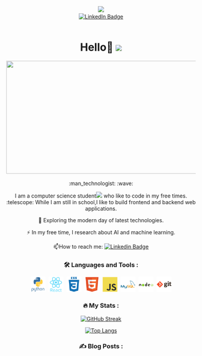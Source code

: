 
<div id="header" align="center">
  <img src="https://media.giphy.com/media/jdPMeyv9rn0hZHh8n9/giphy.gif" width="100"/>
</div>
<div id="badges" align="center">
  <a href="https://www.linkedin.com/in/chit-ko-933b0bb2">
    <img src="https://img.shields.io/badge/LinkedIn-blue?style=for-the-badge&logo=linkedin&logoColor=white" alt="LinkedIn Badge"/>
  </a><br>
<img  src="https://komarev.com/ghpvc/?username=chitkoko7214084&style=flat-square&color=blue" alt=""/>
<h1>
  Hello👋
  <img src="https://media.giphy.com/media/v1.Y2lkPTc5MGI3NjExaWszY3llOGNjejU5czdzbmo2cncyMHhyMzNhazMzbG16NjJxeDc0NiZlcD12MV9pbnRlcm5hbF9naWZfYnlfaWQmY3Q9cw/hvRJCLFzcasrR4ia7z/giphy.gif" width="30px"/>
</h1>
  </div>

<div id="profile" align="center">
  <img src="https://media.giphy.com/media/26tn33aiTi1jkl6H6/giphy.gif" width="600" height="300"/>

  
  <p>:man_technologist: :wave:</p>
  I am a computer science student<img src="https://media.giphy.com/media/WUlplcMpOCEmTGBtBW/giphy.gif" width="30"> who like to code in my free times. 
  <br>
  :telescope: While I am still in school,I like to build frontend and backend web applications.

:seedling: Exploring the modern day of latest technologies.

:zap: In my free time, I research about AI and machine learning.

:mailbox:How to reach me: [![Linkedin Badge](https://img.shields.io/badge/-chitkoko-blue?style=flat&logo=Linkedin&logoColor=white)](https://www.linkedin.com/in/chit-ko-933b0bb2/)
### :hammer_and_wrench: Languages and Tools :
</div>
<div align="center">
  <img src="https://github.com/devicons/devicon/blob/master/icons/python/python-original-wordmark.svg" title="Python" alt="Python" width="40" height="40"/>&nbsp;
  <img src="https://github.com/devicons/devicon/blob/master/icons/react/react-original-wordmark.svg" title="React" alt="React" width="40" height="40"/>&nbsp;
  <img src="https://github.com/devicons/devicon/blob/master/icons/css3/css3-plain-wordmark.svg"  title="CSS3" alt="CSS" width="40" height="40"/>&nbsp;
  <img src="https://github.com/devicons/devicon/blob/master/icons/html5/html5-original.svg" title="HTML5" alt="HTML" width="40" height="40"/>&nbsp;
  <img src="https://github.com/devicons/devicon/blob/master/icons/javascript/javascript-original.svg" title="JavaScript" alt="JavaScript" width="40" height="40"/>&nbsp;
  <img src="https://github.com/devicons/devicon/blob/master/icons/mysql/mysql-original-wordmark.svg" title="MySQL"  alt="MySQL" width="40" height="40"/>&nbsp;
  <img src="https://github.com/devicons/devicon/blob/master/icons/nodejs/nodejs-original-wordmark.svg" title="NodeJS" alt="NodeJS" width="40" height="40"/>&nbsp;
  <img src="https://github.com/devicons/devicon/blob/master/icons/git/git-original-wordmark.svg" title="Git" **alt="Git" width="40" height="40"/>

### :fire: My Stats :
 [![GitHub Streak](http://github-readme-streak-stats.herokuapp.com?user=chitkoko7214084&theme=dark&background=000000)](https://git.io/streak-stats)

 [![Top Langs](https://github-readme-stats.vercel.app/api/top-langs/?username=chitkoko7214084&layout=compact&theme=vision-friendly-dark)](https://github.com/anuraghazra/github-readme-stats)
 ### :writing_hand: Blog Posts :
</div>
<!-- BLOG-POST-LIST:START -->
<!-- BLOG-POST-LIST:END -->

<!--
**chitkoko7214084/chitkoko7214084** is a ✨ _special_ ✨ repository because its `README.md` (this file) appears on your GitHub profile.
---

### :writing_hand: Blog Posts :
Here are some ideas to get you started:

- 🔭 I’m currently working on ...
- 🌱 I’m currently learning ...
- 👯 I’m looking to collaborate on ...
- 🤔 I’m looking for help with ...
- 💬 Ask me about ...
- 📫 How to reach me: ...
- 😄 Pronouns: ...
- ⚡ Fun fact: ...
-->
